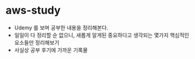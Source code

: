 # aws-study
- Udemy 를 보며 공부한 내용을 정리해본다.
- 일일이 다 정리할 순 없으니, 새롭게 알게된 중요하다고 생각되는 몇가지 핵심적인 요소들만 정리해보기
- 사실상 공부 후기에 가까운 기록물